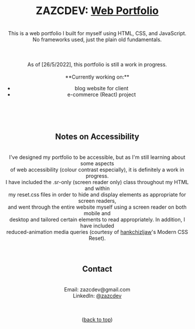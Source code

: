 <div id="top"></div>
<div align="center">
  
<h1>ZAZCDEV: <a href="https://zazc.dev">Web Portfolio</a></h1>
<br>
This is a web portfolio I built for myself using HTML, CSS, and JavaScript. <br>
No frameworks used, just the plain old fundamentals. <br>
<br>  
<br> 
<br> 
As of [26/5/2022], this portfolio is still a work in progress. <br>
<br>
**Currently working on:** 
<br>
<ul>
  <li>blog website for client </li>
  <li>e-commerce (React) project </li>
</ul> 

<br>
<br>
<br>

<h2>Notes on Accessibility</h2>

<br>
I've designed my portfolio to be accessible, but as I'm still learning about some aspects <br>
of web accessibility (colour contrast especially), it is definitely a work in progress. <br>
I have included the .sr-only (screen reader only) class throughout my HTML and within <br>
my reset.css files in order to hide and display elements as appropriate for screen readers, <br>
and went through the entire website myself using a screen reader on both mobile and <br>
desktop and tailored certain elements to read appropriately. In addition, I have included <br>
reduced-animation media queries (courtesy of <a href="https://github.com/hankchizljaw/modern-css-reset">hankchizljaw</a>'s Modern CSS Reset).
<br>
<br>
<br>

<h2>Contact</h2>

<br>
Email: zazcdev@gmail.com
<br>
LinkedIn: <a href="https://www.linkedin.com/in/zazcdev/">@zazcdev</a> 
<br>
<br>
<br>

(<a href="#top">back to top</a>)
</div>
